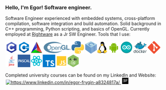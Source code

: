 ### Hello, I'm Egor! Software engineer.
Software Engineer experienced with embedded systems, cross-platform compilation, software integration and build automation. Solid background in C++ programming, Python scripting, and basics of OpenGL. Currently employed at [Rightware](https://rightware.com/) as a Jr SW Engineer. Tools that I use:

<img src = "images/c.jpg" height = 40px/><img src = "images/cpp.jpg" height = 40px/><img src = "images/cmake.png" height = 40px/><img src = "images/opengl.png" height = 40px/><img src = "images/python.png" height = 40px/> <img src = "images/conan.png" height = 40px/><img src = "images/linux.png" height = 40px/><img src = "images/android.png" height = 40px/><img src = "images/arduino.jpg" height = 40px/><img src = "images/docker.jpg" height = 40px/><img src = "images/git.png" height = 40px/><img src = "images/java.png" height = 40px/><img src = "images/pascal.jpg" height = 40px/><img src = "images/react.png" height = 40px/><img src = "images/ts.jpg" height = 40px/><img src = "images/js.png" height = 40px/><img src = "images/node.jpg" height = 40px/>

Completed university courses can be found on my LinkedIn and Website:
<a href="https://www.linkedin.com/in/egor-frygin-a8324817a/" target="_blank"  style = "padding:2px">
    <img height="20px" src="https://raw.githubusercontent.com/rahuldkjain/github-profile-readme-generator/master/src/images/icons/Social/linked-in-alt.svg" alt="https://www.linkedin.com/in/egor-frygin-a8324817a/"/>
</a>
<a href="https://homykaze.github.io" target="_blank" style = "padding:2px">
    <img src="images/logo.jpg" height="20px"/>
</a>
